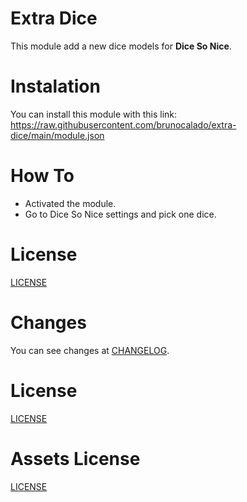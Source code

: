 # Extra Dice
This module add a new dice models for **Dice So Nice**.

# Instalation
You can install this module with this link: https://raw.githubusercontent.com/brunocalado/extra-dice/main/module.json

# How To
- Activated the module. 
- Go to Dice So Nice settings and pick one dice.

# License
[LICENSE](https://github.com/brunocalado/extra-dice/blob/main/LICENSE)

# Changes
You can see changes at [CHANGELOG](CHANGELOG.md).

# License
[LICENSE](https://github.com/brunocalado/extra-dice/blob/main/LICENSE.md)

# Assets License
[LICENSE](https://github.com/brunocalado/dynamic-custom-dice/blob/main/LICENSE-ASSETS.md)